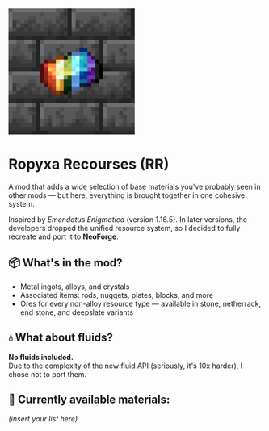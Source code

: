 <img src="icon_big.png" alt="Mod Logo" width="250"/>

Ropyxa Recourses (RR)
=======

A mod that adds a wide selection of base materials you've probably seen in other mods — but here, everything is brought together in one cohesive system.

Inspired by *Emendatus Enigmatica* (version 1.16.5). In later versions, the developers dropped the unified resource system, so I decided to fully recreate and port it to **NeoForge**.


## 📦 What's in the mod?

- Metal ingots, alloys, and crystals  
- Associated items: rods, nuggets, plates, blocks, and more  
- Ores for every non-alloy resource type — available in stone, netherrack, end stone, and deepslate variants  


## 💧 What about fluids?

**No fluids included.**  
Due to the complexity of the new fluid API (seriously, it's 10x harder), I chose not to port them.


## 📜 Currently available materials:

*(insert your list here)*

